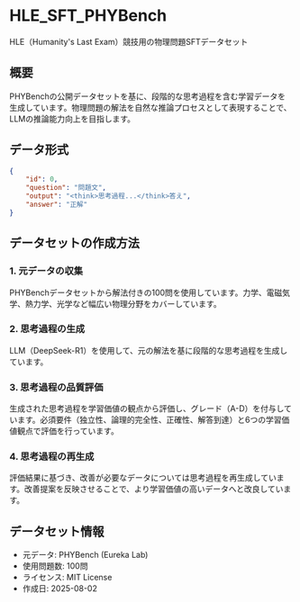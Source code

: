 # HLE_SFT_PHYBench

HLE（Humanity's Last Exam）競技用の物理問題SFTデータセット

## 概要

PHYBenchの公開データセットを基に、段階的な思考過程を含む学習データを生成しています。物理問題の解法を自然な推論プロセスとして表現することで、LLMの推論能力向上を目指します。

## データ形式

```json
{
    "id": 0,
    "question": "問題文",
    "output": "<think>思考過程...</think>答え",
    "answer": "正解"
}
```

## データセットの作成方法

### 1. 元データの収集
PHYBenchデータセットから解法付きの100問を使用しています。力学、電磁気学、熱力学、光学など幅広い物理分野をカバーしています。

### 2. 思考過程の生成
LLM（DeepSeek-R1）を使用して、元の解法を基に段階的な思考過程を生成しています。

### 3. 思考過程の品質評価
生成された思考過程を学習価値の観点から評価し、グレード（A-D）を付与しています。必須要件（独立性、論理的完全性、正確性、解答到達）と6つの学習価値観点で評価を行っています。

### 4. 思考過程の再生成
評価結果に基づき、改善が必要なデータについては思考過程を再生成しています。改善提案を反映させることで、より学習価値の高いデータへと改良しています。

## データセット情報

- 元データ: PHYBench (Eureka Lab)
- 使用問題数: 100問
- ライセンス: MIT License
- 作成日: 2025-08-02